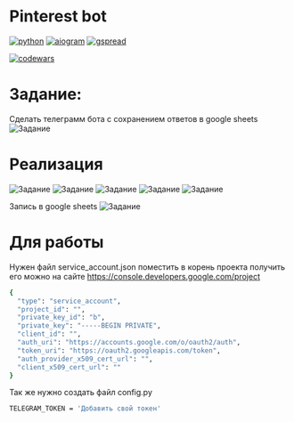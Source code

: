 # Pinterest bot

[![python](https://img.shields.io/badge/python-3.11-green)](https://img.shields.io/badge/python-3.11-green) [![aiogram](https://img.shields.io/badge/aiogram-2.23.1-green)](https://img.shields.io/badge/aiogram-2.23.1-green) [![gspread](https://img.shields.io/badge/gspread-5.7.2-green)](https://img.shields.io/badge/gspread-5.7.2-green)

[![codewars](https://www.codewars.com/users/Kazykan/badges/small)](https://www.codewars.com/users/Kazykan/badges/small)


# Задание:
Сделать телеграмм бота с сохранением ответов в google sheets
![Задание](./project_img/task.jpg)


# Реализация
![Задание](./project_img/photo_1.jpg)
![Задание](./project_img/photo_2.jpg)
![Задание](./project_img/photo_3.jpg)
![Задание](./project_img/photo_4.jpg)
![Задание](./project_img/photo_5.jpg)

Запись в google sheets
![Задание](./project_img/image_7.png)

# Для работы
Нужен файл service_account.json поместить в корень проекта получить его можно на сайте https://console.developers.google.com/project
```sh
{
  "type": "service_account",
  "project_id": "",
  "private_key_id": "b",
  "private_key": "-----BEGIN PRIVATE",
  "client_id": "",
  "auth_uri": "https://accounts.google.com/o/oauth2/auth",
  "token_uri": "https://oauth2.googleapis.com/token",
  "auth_provider_x509_cert_url": "",
  "client_x509_cert_url": ""
}


```
Так же нужно создать файл config.py
```sh
TELEGRAM_TOKEN = 'Добавить свой токен'
```
